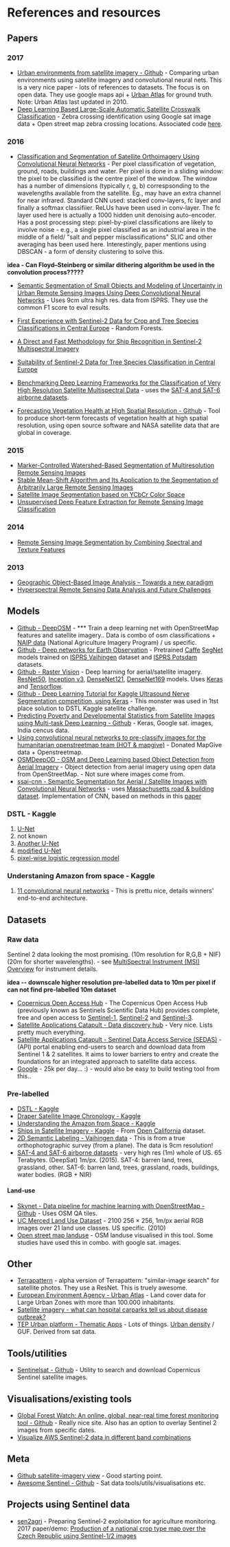 # References and resources

## Papers


### 2017

* [Urban environments from satellite imagery - Github](https://github.com/adrianalbert/urban-environments) - Comparing urban environments using satellite imagery and convolutional neural nets. This is a very nice paper - lots of references to datasets. The focus is on open data. They use google maps api + [Urban Atlas](https://www.eea.europa.eu/data-and-maps/data/urban-atlas) for ground truth. Note: Urban Atlas last updated in 2010.
* [Deep Learning Based Large-Scale Automatic Satellite Crosswalk Classification](https://arxiv.org/pdf/1706.09302.pdf) - Zebra crossing identification using Google sat image data + Open street map zebra crossing locations. Associated code [here](https://github.com/rodrigoberriel/satellite-crosswalk-classification).

### 2016

* [Classification and Segmentation of Satellite Orthoimagery Using Convolutional Neural Networks](https://ai2-s2-pdfs.s3.amazonaws.com/6269/c25f3cebe4dba83bd7feb78735796ffcdf6d.pdf) - Per pixel classification of vegetation, ground, roads, buildings and water. Per pixel is done in a sliding window: the pixel to be classified is the centre pixel of the window. The window has a number of dimensions (typically r, g, b) correspsonding to the wavelengths available from the satellite. Eg., may have an extra channel for near infrared. Standard CNN used: stacked conv-layers, fc layer and finally a softmax classifiier. ReLUs have been used in conv-layer. The fc layer used here is actually a 1000 hidden unit denoising auto-encoder. Has a post processing step: pixel-by-pixel classifications are likely to involve noise - e.g., a single pixel classified as an industrial area in the middle of a field/ "salt and pepper misclassifications" SLIC and other averaging has been used here. Interestingly, paper mentions using DBSCAN - a form of density clustering to solve this.  

**idea - Can Floyd–Steinberg or similar dithering algorithm be used in the convolution process?????**

* [Semantic Segmentation of Small Objects and Modeling of Uncertainty in Urban Remote Sensing Images Using Deep Convolutional Neural Networks](https://www.cv-foundation.org/openaccess/content_cvpr_2016_workshops/w19/papers/Kampffmeyer_Semantic_Segmentation_of_CVPR_2016_paper.pdf) - Uses 9cm ultra high res. data from ISPRS. They use the common F1 score to eval results.

* [First Experience with Sentinel-2 Data for Crop and Tree Species Classifications in Central Europe](http://www.mdpi.com/2072-4292/8/3/166/htm) - Random Forests. 
* [A Direct and Fast Methodology for Ship Recognition in Sentinel-2 Multispectral Imagery](http://www.mdpi.com/2072-4292/8/12/1033/htm)
* [Suitability of Sentinel-2 Data for Tree Species Classification in Central Europe](https://www.researchgate.net/profile/Markus_Immitzer/publication/303374163_Suitability_of_Sentinel-2_Data_for_Tree_Species_Classification_in_Central_Europe/links/573f0bbd08aea45ee844f238/Suitability-of-Sentinel-2-Data-for-Tree-Species-Classification-in-Central-Europe.pdf)
* [Benchmarking Deep Learning Frameworks for the Classification of Very High Resolution Satellite Multispectral Data](https://www.isprs-ann-photogramm-remote-sens-spatial-inf-sci.net/III-7/83/2016/isprs-annals-III-7-83-2016.pdf) - uses the [SAT-4 and SAT-6 airborne datasets](http://csc.lsu.edu/~saikat/deepsat/). 
* [Forecasting Vegetation Health at High Spatial Resolution - Github](https://github.com/JohnNay/forecastVeg) - Tool to produce short-term forecasts of vegetation health at high spatial resolution, using open source software and NASA satellite data that are global in coverage.

### 2015

* [Marker-Controlled Watershed-Based Segmentation of Multiresolution Remote Sensing Images](https://s3.amazonaws.com/academia.edu.documents/45383993/Marker-Controlled_Watershed-Based_Segmen20160505-26355-1xvg3iz.pdf)
* [Stable Mean-Shift Algorithm and Its Application to the Segmentation of Arbitrarily Large Remote Sensing Images](http://faculty.wwu.edu/wallin/envr442/pdf_files/Michel_etal_2015_Stable_mean_shift_algorithm_app_to_segmentation_large_remote_sensing_images_IEEE_Trans_Geosci_RS.pdf)
* [Satellite Image Segmentation based on YCbCr Color Space](http://www.indjst.org/index.php/indjst/article/viewFile/51281/46256)
* [Unsupervised Deep Feature Extraction for Remote Sensing Image Classification](https://arxiv.org/pdf/1511.08131.pdf)

### 2014

* [Remote Sensing Image Segmentation by Combining Spectral and Texture Features](http://web.cse.ohio-state.edu/~wang.77/papers/YWL.tgrs14.pdf)

### 2013

* [Geographic Object-Based Image Analysis – Towards a new paradigm](http://www.sciencedirect.com/science/article/pii/S0924271613002220)
* [Hyperspectral Remote Sensing Data Analysis and Future Challenges](https://pdfs.semanticscholar.org/4c97/98a76945dc2651feebfe0a2e35ae31abe64f.pdf)


## Models

* [Github - DeepOSM](https://github.com/trailbehind/DeepOSM) - \*\*\* Train a deep learning net with OpenStreetMap features and satellite imagery.. Data is combo of osm classifications + [NAIP data](https://www.fsa.usda.gov/programs-and-services/aerial-photography/imagery-programs/naip-imagery/) (National Agriculture Imagery Program) / us specific. 
* [Github - Deep networks for Earth Observation](https://github.com/nshaud/DeepNetsForEO) - Pretrained [Caffe](https://github.com/bvlc/caffe) [SegNet](https://arxiv.org/abs/1511.02680) models trained on [ISPRS Vaihingen](http://www2.isprs.org/commissions/comm3/wg4/2d-sem-label-vaihingen.html) dataset and [ISPRS Potsdam](http://www2.isprs.org/potsdam-2d-semantic-labeling.html) datasets.
* [Github - Raster Vision](https://github.com/azavea/raster-vision) - Deep learning for aerial/satellite imagery. [ResNet50](https://arxiv.org/abs/1512.03385), [Inception v3](https://arxiv.org/abs/1512.00567), [DenseNet121](https://arxiv.org/abs/1608.06993), [DenseNet169](https://arxiv.org/abs/1608.06993) models. Uses [Keras](https://keras.io/) and [Tensorflow](https://www.tensorflow.org/).
* [Github - Deep Learning Tutorial for Kaggle Ultrasound Nerve Segmentation competition, using Keras](https://github.com/jocicmarko/ultrasound-nerve-segmentation) - This monster was used in 1tst place solution to DSTL Kaggle satellite challenge.
* [Predicting Poverty and Developmental Statistics from Satellite Images using Multi-task Deep Learning - Github](https://github.com/agarwalt/satimage) - Keras, Google sat. images, India cencus data.
* [Using convolutional neural networks to pre-classify images for the humanitarian openstreetmap team (HOT & mapgive)](https://github.com/larsroemheld/OSM-HOT-ConvNet) - Donated MapGive data + Openstreetmap.
* [OSMDeepOD - OSM and Deep Learning based Object Detection from Aerial Imagery](https://github.com/geometalab/OSMDeepOD) - Object detection from aerial imagery using open data from OpenStreetMap. - Not sure where images come from.
* [ssai-cnn - Semantic Segmentation for Aerial / Satellite Images with Convolutional Neural Networks](https://github.com/mitmul/ssai-cnn) - uses [Massachusetts road & building dataset](https://www.cs.toronto.edu/~vmnih/data/). Implementation of CNN, based on methods in this [paper](http://www.ingentaconnect.com/content/ist/jist/2016/00000060/00000001/art00003)

### DSTL - Kaggle

1. [U-Net](http://blog.kaggle.com/2017/04/26/dstl-satellite-imagery-competition-1st-place-winners-interview-kyle-lee/)
2. not known 
3. [Another U-Net](http://blog.kaggle.com/2017/05/09/dstl-satellite-imagery-competition-3rd-place-winners-interview-vladimir-sergey/)
4. [modified U-Net](https://blog.deepsense.ai/deep-learning-for-satellite-imagery-via-image-segmentation/)
5. [pixel-wise logistic regression model](https://www.kaggle.com/lopuhin/full-pipeline-demo-poly-pixels-ml-poly)

### Understaning Amazon from space - Kaggle

1. [11 convolutional neural networks](http://blog.kaggle.com/2017/10/17/planet-understanding-the-amazon-from-space-1st-place-winners-interview/) - This is prettu nice, details winners' end-to-end architecture.


## Datasets

### Raw data

Sentinel 2 data looking the most promising. (10m resolution for R,G,B + NIF) 
(20m for shorter wavelengths). - see [MultiSpectral Instrument (MSI) Overview](https://earth.esa.int/web/sentinel/technical-guides/sentinel-2-msi/msi-instrument) for instrument details.

**idea -- downscale higher resolution pre-labelled data to 10m per pixel if can not find pre-labelled 10m dataset**


* [Copernicus Open Access Hub](https://scihub.copernicus.eu/) - The Copernicus Open Access Hub (previously known as Sentinels Scientific Data Hub) provides complete, free and open access to [Sentinel-1](https://sentinel.esa.int/web/sentinel/missions/sentinel-1), [Sentinel-2](https://sentinel.esa.int/web/sentinel/missions/sentinel-2) and [Sentinel-3](https://sentinel.esa.int/web/sentinel/missions/sentinel-3).
* [Satellite Applications Catapult - Data discovery hub](http://data.satapps.org/) - Very nice. Lists pretty much everything.
* [Satellite Applications Catapult - Sentinel Data Access Service (SEDAS)](https://sa.catapult.org.uk/facilities/sedas/]) - (API) portal enabling end-users to search and download data from Sentinel 1 & 2 satellites. It aims to lower barriers to entry and create the foundations for an integrated approach to satellite data access.
* [Google](https://developers.google.com/maps/documentation/static-maps/) - 25k per day... :) - would also be easy to build testing tool from this..  

### Pre-labelled

* [DSTL - Kaggle](https://www.kaggle.com/c/dstl-satellite-imagery-feature-detection)
* [Draper Satellite Image Chronology - Kaggle](https://www.kaggle.com/c/draper-satellite-image-chronology)
* [Understanding the Amazon from Space - Kaggle](https://www.kaggle.com/c/planet-understanding-the-amazon-from-space)
* [Ships in Satellite Imagery - Kaggle](https://www.kaggle.com/rhammell/ships-in-satellite-imagery) - From [Open California](https://www.planet.com/products/open-california/) dataset.
* [2D Semantic Labeling - Vaihingen data](http://www2.isprs.org/commissions/comm3/wg4/2d-sem-label-vaihingen.html) - This is from a true orthophotographic survey (from a plane). The data is 9cm resolution!
* [SAT-4 and SAT-6 airborne datasets](http://csc.lsu.edu/~saikat/deepsat/) - very high res (1m) whole of US. 65 Terabytes. (DeepSat) 1m/px. (2015). SAT-4: barren land, trees, grassland, other. SAT-6: barren land, trees, grassland, roads, buildings, water bodies. (RGB + NIR) 


#### Land-use

* [Skynet - Data pipeline for machine learning with OpenStreetMap - Github](https://github.com/developmentseed/skynet-data) - Uses OSM QA tiles.
* [UC Merced Land Use Dataset](http://vision.ucmerced.edu/datasets/landuse.html) - 2100 256 × 256, 1m/px aerial RGB images over 21 land use classes. US specific. (2010)
* [Open street map landuse](http://osmlanduse.org/#11/-3.23866/51.57133/0/) - OSM landuse visualised in this tool. Some studies have used this in combo. with google sat. images.

## Other

* [Terrapattern](http://www.terrapattern.com/about) - alpha version of Terrapattern: "similar-image search" for satellite photos. They use a ResNet. This is truely awesome.
* [European Environment Agency - Urban Atlas](https://www.eea.europa.eu/data-and-maps/data/urban-atlas) - Land cover data for Large Urban Zones with more than 100.000 inhabitants.
* [Satellite imagery - what can hospital carparks tell us about disease outbreak?](http://online.qmags.com/CMG0414/Default.aspx?pg=97&mode=2&imm_mid=0bb43a&cmp=em-strata-na-na-newsltr_20140423_elist#pg97&mode2)
* [TEP Urban platform - Thematic Apps](https://urban-tep.eo.esa.int/#!thematic) - Lots of things. [Urban density](https://urban-tep.eo.esa.int/geobrowser/?id=guf#!&context=GUFDensity%2FGUF-DenS2012) / GUF. Derived from sat data.

## Tools/utilities

* [Sentinelsat - Github](https://github.com/sentinelsat/sentinelsat) - Utility to search and download Copernicus Sentinel satellite images.

## Visualisations/existing tools

* [Global Forest Watch: An online, global, near-real time forest monitoring tool - Github](https://github.com/Vizzuality/gfw) - Really nice site. Also has an option to overlay Sentinel 2 images from specific dates.
* [Visualize AWS Sentinel-2 data in different band combinations](http://apps.sentinel-hub.com/sentinel-playground/?source=S2&lat=51.532348250305354&lng=-3.2268905639648438&zoom=12&preset=5_VEGETATION_INDEX&layers=B04,B03,B02&maxcc=20&gain=1&gamma=1&time=2015-01-01%7C2017-10-31&atmFilter=&showDates=false)

## Meta

* [Github satellite-imagery view](https://github.com/topics/satellite-imagery) - Good starting point.
* [Awesome Sentinel - Github](https://github.com/Fernerkundung/awesome-sentinel) - Sat data tools/utils/visualisations etc.

## Projects using Sentinel data

* [sen2agri](http://www.esa-sen2agri.org/) - Preparing Sentinel-2 exploitation for agriculture monitoring. 2017 paper/demo: [Production of a national crop type map over the Czech Republic using Sentinel-1/2 images](http://www.esa-sen2agri.org/wp-content/uploads/docs/CzechAgri%20Final%20Report%201.2.pdf)

